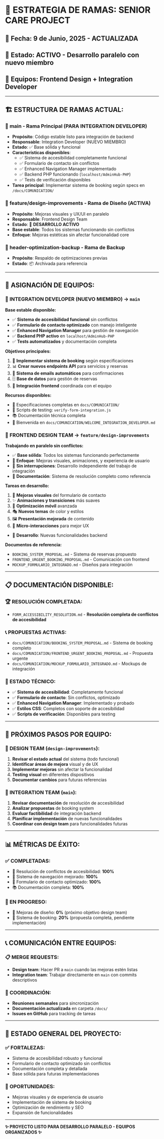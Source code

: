 # 🌿 ESTRATEGIA DE RAMAS: SENIOR CARE PROJECT

## 📅 Fecha: 9 de Junio, 2025 - ACTUALIZADA
## 🎯 Estado: ACTIVO - Desarrollo paralelo con nuevo miembro
## 👥 Equipos: Frontend Design + Integration Developer

---

## 🏗️ **ESTRUCTURA DE RAMAS ACTUAL:**

### 🔧 **main** - Rama Principal (PARA INTEGRATION DEVELOPER)
- **Propósito**: Código estable listo para integración de backend
- **Responsable**: Integration Developer (NUEVO MIEMBRO)
- **Estado**: ✅ Base sólida y funcional
- **Características disponibles**:
  - ✅ Sistema de accesibilidad completamente funcional
  - ✅ Formulario de contacto sin conflictos
  - ✅ Enhanced Navigation Manager implementado
  - ✅ Backend PHP funcionando (`localhost/AdminHub-PHP`)
  - ✅ Tests de verificación disponibles
- **Tarea principal**: Implementar sistema de booking según specs en `/docs/COMUNICATION/`

### 🎨 **feature/design-improvements** - Rama de Diseño (ACTIVA)
- **Propósito**: Mejoras visuales y UX/UI en paralelo
- **Responsable**: Frontend Design Team
- **Estado**: 🚀 **DESARROLLO ACTIVO**
- **Base estable**: Todos los sistemas funcionando sin conflictos
- **Enfoque**: Mejoras estéticas sin afectar funcionalidad core

### 🔄 **header-optimization-backup** - Rama de Backup
- **Propósito**: Respaldo de optimizaciones previas
- **Estado**: 📦 Archivada para referencia

---

## 👥 **ASIGNACIÓN DE EQUIPOS:**

### 🔌 **INTEGRATION DEVELOPER (NUEVO MIEMBRO)** → `main`
**Base estable disponible:**
- ✅ **Sistema de accesibilidad funcional** sin conflictos
- ✅ **Formulario de contacto optimizado** con manejo inteligente
- ✅ **Enhanced Navigation Manager** para gestión de navegación
- ✅ **Backend PHP activo** en `localhost/AdminHub-PHP`
- ✅ **Tests automatizados** y documentación completa

**Objetivos principales:**
1. 🔧 **Implementar sistema de booking** según especificaciones
2. 📊 **Crear nuevos endpoints API** para servicios y reservas
3. 📧 **Sistema de emails automáticos** para confirmaciones
4. 🗄️ **Base de datos** para gestión de reservas
5. 🔗 **Integración frontend** coordinada con el equipo

**Recursos disponibles:**
- 📄 Especificaciones completas en `docs/COMUNICATION/`
- 🧪 Scripts de testing: `verify-form-integration.js`
- 📚 Documentación técnica completa
- 🎯 Bienvenida en `docs/COMUNICATION/WELCOME_INTEGRATION_DEVELOPER.md`

### 🎨 **FRONTEND DESIGN TEAM** → `feature/design-improvements`
**Trabajando en paralelo sin conflictos:**
- ✅ **Base sólida**: Todos los sistemas funcionando perfectamente
- 🎯 **Enfoque**: Mejoras visuales, animaciones, y experiencia de usuario
- 🔧 **Sin interrupciones**: Desarrollo independiente del trabajo de integración
- 📝 **Documentación**: Sistema de resolución completo como referencia

**Tareas en desarrollo:**
1. 🎨 **Mejoras visuales** del formulario de contacto
2. ✨ **Animaciones y transiciones** más suaves
3. 📱 **Optimización móvil** avanzada
4. 🎭 **Nuevos temas** de color y estilos
5. 🖼️ **Presentación mejorada** de contenido
6. 🌟 **Micro-interacciones** para mejor UX
- 🚀 **Desarrollo**: Nuevas funcionalidades backend

**Documentos de referencia:**
- `BOOKING_SYSTEM_PROPOSAL.md` - Sistema de reservas propuesto
- `FRONTEND_URGENT_BOOKING_PROPOSAL.md` - Comunicación con frontend
- `MOCKUP_FORMULARIO_INTEGRADO.md` - Diseños para integración

---

## 📋 **DOCUMENTACIÓN DISPONIBLE:**

### 🏆 **RESOLUCIÓN COMPLETADA:**
- `FORM_ACCESSIBILITY_RESOLUTION.md` - **Resolución completa de conflictos de accesibilidad**

### 📞 **PROPUESTAS ACTIVAS:**
- `docs/COMUNICATION/BOOKING_SYSTEM_PROPOSAL.md` - Sistema de booking completo
- `docs/COMUNICATION/FRONTEND_URGENT_BOOKING_PROPOSAL.md` - Propuesta urgente
- `docs/COMUNICATION/MOCKUP_FORMULARIO_INTEGRADO.md` - Mockups de integración

### 🔧 **ESTADO TÉCNICO:**
- ✅ **Sistema de accesibilidad**: Completamente funcional
- ✅ **Formulario de contacto**: Sin conflictos, optimizado
- ✅ **Enhanced Navigation Manager**: Implementado y probado
- ✅ **Estilos CSS**: Completos con soporte de accesibilidad
- ✅ **Scripts de verificación**: Disponibles para testing

---

## 🚀 **PRÓXIMOS PASOS POR EQUIPO:**

### 🎨 **DESIGN TEAM (`design-improvements`):**
1. **Revisar el estado actual** del sistema (todo funcional)
2. **Identificar áreas de mejora** visual y de UX
3. **Implementar mejoras** sin afectar la funcionalidad
4. **Testing visual** en diferentes dispositivos
5. **Documentar cambios** para futuras referencias

### 🔌 **INTEGRATION TEAM (`main`):**
1. **Revisar documentación** de resolución de accesibilidad
2. **Analizar propuestas** de booking system
3. **Evaluar factibilidad** de integración backend
4. **Planificar implementación** de nuevas funcionalidades
5. **Coordinar con design team** para funcionalidades futuras

---

## 📊 **MÉTRICAS DE ÉXITO:**

### ✅ **COMPLETADAS:**
- 🎯 Resolución de conflictos de accesibilidad: **100%**
- 🔧 Sistema de navegación mejorado: **100%**
- 📱 Formulario de contacto optimizado: **100%**
- 📚 Documentación completa: **100%**

### 🎯 **EN PROGRESO:**
- 🎨 Mejoras de diseño: **0%** (próximo objetivo design team)
- 🔌 Sistema de booking: **20%** (propuesta completa, pendiente implementación)

---

## 📞 **COMUNICACIÓN ENTRE EQUIPOS:**

### 📋 **MERGE REQUESTS:**
- **Design team**: Hacer PR a `main` cuando las mejoras estén listas
- **Integration team**: Trabajar directamente en `main` con commits descriptivos

### 📨 **COORDINACIÓN:**
- **Reuniones semanales** para sincronización
- **Documentación actualizada** en carpeta `/docs/`
- **Issues en GitHub** para tracking de tareas

---

## 🎉 **ESTADO GENERAL DEL PROYECTO:**

### ✅ **FORTALEZAS:**
- Sistema de accesibilidad robusto y funcional
- Formulario de contacto optimizado sin conflictos
- Documentación completa y detallada
- Base sólida para futuras implementaciones

### 🎯 **OPORTUNIDADES:**
- Mejoras visuales y de experiencia de usuario
- Implementación de sistema de booking
- Optimización de rendimiento y SEO
- Expansión de funcionalidades

---

**✨ PROYECTO LISTO PARA DESARROLLO PARALELO - EQUIPOS ORGANIZADOS ✨**
